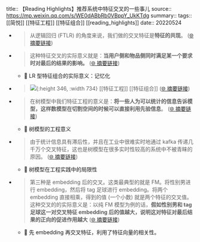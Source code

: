 title:: 【Reading Highlights】推荐系统中特征交叉的一些事儿
source:: https://mp.weixin.qq.com/s/WE0dABbRb0VBppY_UkKTdg
summary:: 
tags:: [[简悦]] [[特征工程]]  [[特征组合]]   [[reading_highlights]]
date:: 20220524

- > 从逻辑回归 (FTLR) 的角度来说，我们做的交叉特征是**特征的共现**。  ([🌐 摘要链接](https://mp.weixin.qq.com/s/WE0dABbRb0VBppY_UkKTdg#js_content:~:text=%E4%BB%8E%E9%80%BB%E8%BE%91%E5%9B%9E%E5%BD%92%20(FTLR)%20%E7%9A%84%E8%A7%92%E5%BA%A6%E6%9D%A5%E8%AF%B4%EF%BC%8C%E6%88%91%E4%BB%AC%E5%81%9A%E7%9A%84%E4%BA%A4%E5%8F%89%E7%89%B9%E5%BE%81%E6%98%AF%E7%89%B9%E5%BE%81%E7%9A%84%E5%85%B1%E7%8E%B0%E3%80%82))
- > 这种特征交叉的实际意义就是：**当用户侧和物品侧同时满足某一个要求时对最后的结果的影响。**  ([🌐 摘要链接](https://mp.weixin.qq.com/s/WE0dABbRb0VBppY_UkKTdg#js_content:~:text=%E8%BF%99%E7%A7%8D%E7%89%B9%E5%BE%81%E4%BA%A4%E5%8F%89%E7%9A%84%E5%AE%9E%E9%99%85%E6%84%8F%E4%B9%89%E5%B0%B1%E6%98%AF%EF%BC%9A%E5%BD%93%E7%94%A8%E6%88%B7%E4%BE%A7%E5%92%8C%E7%89%A9%E5%93%81%E4%BE%A7%E5%90%8C%E6%97%B6%E6%BB%A1%E8%B6%B3%E6%9F%90%E4%B8%80%E4%B8%AA%E8%A6%81%E6%B1%82%E6%97%B6%E5%AF%B9%E6%9C%80%E5%90%8E%E7%9A%84%E7%BB%93%E6%9E%9C%E7%9A%84%E5%BD%B1%E5%93%8D%E3%80%82))
	- 📝 LR 型特征组合的实际意义：记忆化
- > ![](https://mmbiz.qpic.cn/mmbiz_png/1FD1x61uYVfULaujS1qTAVM2tsiaVvSbyrHnjckRLCV7bNQGKpyFEH8bhSht5HicmSWeA7L9QJmZBDS7dpwcnKvA/640){:height 346, :width 734} [[特征工程]]  [[特征组合]]   ([🌐 摘要链接](https://mp.weixin.qq.com/s/WE0dABbRb0VBppY_UkKTdg#js_content:~:text=https://mmbiz.qpic.cn/mmbiz_png/1FD1x61uYVfULaujS1qTAVM2tsiaVvSbyrHnjckRLCV7bNQGKpyFEH8bhSht5HicmSWeA7L9QJmZBDS7dpwcnKvA/640))
- > 在树模型中我们特征工程的意义是：**将一些人为可以统计的信息告诉模型，这样数模型在切割空间的时候可以直接利用先验信息**。  ([🌐 摘要链接](https://mp.weixin.qq.com/s/WE0dABbRb0VBppY_UkKTdg#js_content:~:text=%E5%9C%A8%E6%A0%91%E6%A8%A1%E5%9E%8B%E4%B8%AD%E6%88%91%E4%BB%AC%E7%89%B9%E5%BE%81%E5%B7%A5%E7%A8%8B%E7%9A%84%E6%84%8F%E4%B9%89%E6%98%AF%EF%BC%9A%E5%B0%86%E4%B8%80%E4%BA%9B%E4%BA%BA%E4%B8%BA%E5%8F%AF%E4%BB%A5%E7%BB%9F%E8%AE%A1%E7%9A%84%E4%BF%A1%E6%81%AF%E5%91%8A%E8%AF%89%E6%A8%A1%E5%9E%8B%EF%BC%8C%E8%BF%99%E6%A0%B7%E6%95%B0%E6%A8%A1%E5%9E%8B%E5%9C%A8%E5%88%87%E5%89%B2%E7%A9%BA%E9%97%B4%E7%9A%84%E6%97%B6%E5%80%99%E5%8F%AF%E4%BB%A5%E7%9B%B4%E6%8E%A5%E5%88%A9%E7%94%A8%E5%85%88%E9%AA%8C%E4%BF%A1%E6%81%AF%E3%80%82))
	- 📝 树模型的工程意义
- > 由于统计信息具有滞后性，并且在工业中很难实时地通过 kafka 传递几千万个交叉特征，这也是树模型在很多实时性较高的系统中不被青睐的原因。  ([🌐 摘要链接](https://mp.weixin.qq.com/s/WE0dABbRb0VBppY_UkKTdg#js_content:~:text=%E7%94%B1%E4%BA%8E%E7%BB%9F%E8%AE%A1%E4%BF%A1%E6%81%AF%E5%85%B7%E6%9C%89%E6%BB%9E%E5%90%8E%E6%80%A7%EF%BC%8C%E5%B9%B6%E4%B8%94%E5%9C%A8%E5%B7%A5%E4%B8%9A%E4%B8%AD%E5%BE%88%E9%9A%BE%E5%AE%9E%E6%97%B6%E5%9C%B0%E9%80%9A%E8%BF%87%20kafka%20%E4%BC%A0%E9%80%92%E5%87%A0%E5%8D%83%E4%B8%87%E4%B8%AA%E4%BA%A4%E5%8F%89%E7%89%B9%E5%BE%81%EF%BC%8C%E8%BF%99%E4%B9%9F%E6%98%AF%E6%A0%91%E6%A8%A1%E5%9E%8B%E5%9C%A8%E5%BE%88%E5%A4%9A%E5%AE%9E%E6%97%B6%E6%80%A7%E8%BE%83%E9%AB%98%E7%9A%84%E7%B3%BB%E7%BB%9F%E4%B8%AD%E4%B8%8D%E8%A2%AB%E9%9D%92%E7%9D%90%E7%9A%84%E5%8E%9F%E5%9B%A0%E3%80%82))
	- 📝 树模型在工程实践中的局限性
- > 第三种是 embedding 后的交叉。这类最典型的就是 FM。将性别男进行 embedding，然后将 tag 足球进行 embedding。将两个 embedding 直接相乘，得到的值 (一个小数) 就是两个特征的交叉值。这种交叉的的实际意义是：以纯 FM 模型为例的话，**假如性别男和 tag 足球这一对交叉特征 embedding 后的值越大，说明这对特征对最后结果的正向的促进作用越大**  ([🌐 摘要链接](https://mp.weixin.qq.com/s/WE0dABbRb0VBppY_UkKTdg#js_content:~:text=%E7%AC%AC%E4%B8%89%E7%A7%8D%E6%98%AF%20embedding%20%E5%90%8E%E7%9A%84%E4%BA%A4%E5%8F%89%E3%80%82%E8%BF%99%E7%B1%BB%E6%9C%80%E5%85%B8%E5%9E%8B%E7%9A%84%E5%B0%B1%E6%98%AF%20FM%E3%80%82%E5%B0%86%E6%80%A7%E5%88%AB%E7%94%B7%E8%BF%9B%E8%A1%8C%20embedding%EF%BC%8C%E7%84%B6%E5%90%8E%E5%B0%86%20tag%20%E8%B6%B3%E7%90%83%E8%BF%9B%E8%A1%8C%20embedding%E3%80%82%E5%B0%86%E4%B8%A4%E4%B8%AA%20embedding%20%E7%9B%B4%E6%8E%A5%E7%9B%B8%E4%B9%98%EF%BC%8C%E5%BE%97%E5%88%B0%E7%9A%84%E5%80%BC%20(%E4%B8%80%E4%B8%AA%E5%B0%8F%E6%95%B0)%20%E5%B0%B1%E6%98%AF%E4%B8%A4%E4%B8%AA%E7%89%B9%E5%BE%81%E7%9A%84%E4%BA%A4%E5%8F%89%E5%80%BC%E3%80%82%E8%BF%99%E7%A7%8D%E4%BA%A4%E5%8F%89%E7%9A%84%E7%9A%84%E5%AE%9E%E9%99%85%E6%84%8F%E4%B9%89%E6%98%AF%EF%BC%9A%E4%BB%A5%E7%BA%AF%20FM%20%E6%A8%A1%E5%9E%8B%E4%B8%BA%E4%BE%8B%E7%9A%84%E8%AF%9D%EF%BC%8C%E5%81%87%E5%A6%82%E6%80%A7%E5%88%AB%E7%94%B7%E5%92%8C%20tag%20%E8%B6%B3%E7%90%83%E8%BF%99%E4%B8%80%E5%AF%B9%E4%BA%A4%E5%8F%89%E7%89%B9%E5%BE%81%20embedding%20%E5%90%8E%E7%9A%84%E5%80%BC%E8%B6%8A%E5%A4%A7%EF%BC%8C%E8%AF%B4%E6%98%8E%E8%BF%99%E5%AF%B9%E7%89%B9%E5%BE%81%E5%AF%B9%E6%9C%80%E5%90%8E%E7%BB%93%E6%9E%9C%E7%9A%84%E6%AD%A3%E5%90%91%E7%9A%84%E4%BF%83%E8%BF%9B%E4%BD%9C%E7%94%A8%E8%B6%8A%E5%A4%A7))
	- 📝 先 embedding 再交叉特征，利用了特征向量的相关性。